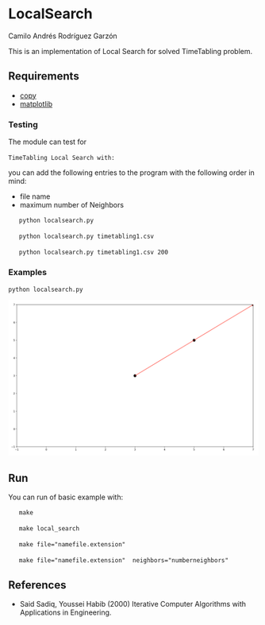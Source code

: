 # LocalSearch

Camilo Andrés Rodríguez Garzón

This is an implementation of Local Search for solved TimeTabling problem.

Requirements
------------
- [copy](https://docs.python.org/2/library/copy.html)
- [matplotlib](https://matplotlib.org/)

### Testing

The module can test for

`TimeTabling Local Search with:`

you can add the following entries to the program with the following order in mind:

* file name
* maximum number of Neighbors

```
   python localsearch.py

   python localsearch.py timetabling1.csv

   python localsearch.py timetabling1.csv 200
```

### Examples
```
python localsearch.py
```

![alt text](https://github.com/camilorodriguezga/LocalSearch/blob/master/img/costTimeTabling.png)

Run
-------

You can run of basic example with:

```
   make
   
   make local_search

   make file="namefile.extension"

   make file="namefile.extension"  neighbors="numberneighbors"

```

References
-----------

*  Said Sadiq, Youssei Habib (2000) Iterative Computer Algorithms with Applications in Engineering.
